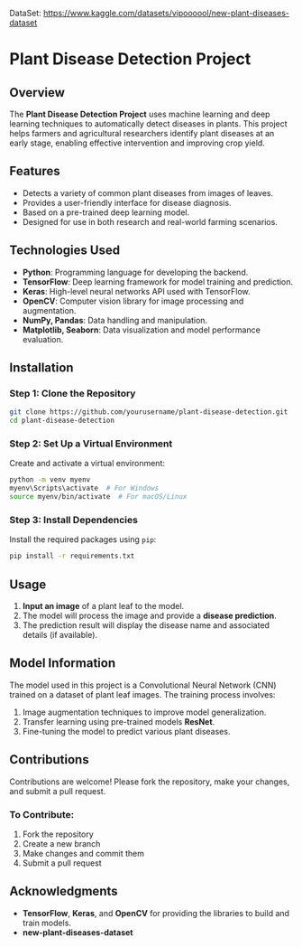 DataSet: https://www.kaggle.com/datasets/vipoooool/new-plant-diseases-dataset

# Plant Disease Detection Project

## Overview
The **Plant Disease Detection Project** uses machine learning and deep learning techniques to automatically detect diseases in plants. This project helps farmers and agricultural researchers identify plant diseases at an early stage, enabling effective intervention and improving crop yield.

## Features
- Detects a variety of common plant diseases from images of leaves.
- Provides a user-friendly interface for disease diagnosis.
- Based on a pre-trained deep learning model.
- Designed for use in both research and real-world farming scenarios.

## Technologies Used
- **Python**: Programming language for developing the backend.
- **TensorFlow**: Deep learning framework for model training and prediction.
- **Keras**: High-level neural networks API used with TensorFlow.
- **OpenCV**: Computer vision library for image processing and augmentation.
- **NumPy, Pandas**: Data handling and manipulation.
- **Matplotlib, Seaborn**: Data visualization and model performance evaluation.

## Installation

### Step 1: Clone the Repository
```bash
git clone https://github.com/yourusername/plant-disease-detection.git
cd plant-disease-detection
```

### Step 2: Set Up a Virtual Environment
Create and activate a virtual environment:
```bash
python -m venv myenv
myenv\Scripts\activate  # For Windows
source myenv/bin/activate  # For macOS/Linux
```

### Step 3: Install Dependencies
Install the required packages using `pip`:
```bash
pip install -r requirements.txt
```

## Usage
1. **Input an image** of a plant leaf to the model.
2. The model will process the image and provide a **disease prediction**.
3. The prediction result will display the disease name and associated details (if available).


## Model Information
The model used in this project is a Convolutional Neural Network (CNN) trained on a dataset of plant leaf images. The training process involves:
1. Image augmentation techniques to improve model generalization.
2. Transfer learning using pre-trained models  **ResNet**.
3. Fine-tuning the model to predict various plant diseases.

## Contributions
Contributions are welcome! Please fork the repository, make your changes, and submit a pull request.

### To Contribute:
1. Fork the repository
2. Create a new branch
3. Make changes and commit them
4. Submit a pull request


## Acknowledgments
- **TensorFlow**, **Keras**, and **OpenCV** for providing the libraries to build and train models.
- **new-plant-diseases-dataset**

